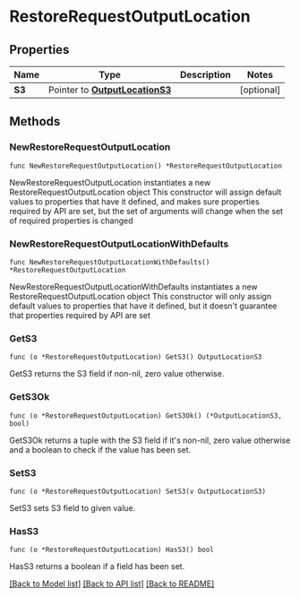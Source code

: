 # RestoreRequestOutputLocation

## Properties

Name | Type | Description | Notes
------------ | ------------- | ------------- | -------------
**S3** | Pointer to [**OutputLocationS3**](OutputLocationS3.md) |  | [optional] 

## Methods

### NewRestoreRequestOutputLocation

`func NewRestoreRequestOutputLocation() *RestoreRequestOutputLocation`

NewRestoreRequestOutputLocation instantiates a new RestoreRequestOutputLocation object
This constructor will assign default values to properties that have it defined,
and makes sure properties required by API are set, but the set of arguments
will change when the set of required properties is changed

### NewRestoreRequestOutputLocationWithDefaults

`func NewRestoreRequestOutputLocationWithDefaults() *RestoreRequestOutputLocation`

NewRestoreRequestOutputLocationWithDefaults instantiates a new RestoreRequestOutputLocation object
This constructor will only assign default values to properties that have it defined,
but it doesn't guarantee that properties required by API are set

### GetS3

`func (o *RestoreRequestOutputLocation) GetS3() OutputLocationS3`

GetS3 returns the S3 field if non-nil, zero value otherwise.

### GetS3Ok

`func (o *RestoreRequestOutputLocation) GetS3Ok() (*OutputLocationS3, bool)`

GetS3Ok returns a tuple with the S3 field if it's non-nil, zero value otherwise
and a boolean to check if the value has been set.

### SetS3

`func (o *RestoreRequestOutputLocation) SetS3(v OutputLocationS3)`

SetS3 sets S3 field to given value.

### HasS3

`func (o *RestoreRequestOutputLocation) HasS3() bool`

HasS3 returns a boolean if a field has been set.


[[Back to Model list]](../README.md#documentation-for-models) [[Back to API list]](../README.md#documentation-for-api-endpoints) [[Back to README]](../README.md)


